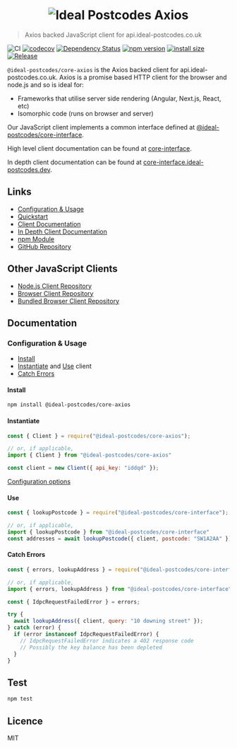 <h1 align="center">
  <img src="https://img.ideal-postcodes.co.uk/Ideal%20Postcodes%20Axios%20Logo@3x.png" alt="Ideal Postcodes Axios">
</h1>

> Axios backed JavaScript client for api.ideal-postcodes.co.uk

![CI](https://github.com/ideal-postcodes/core-axios/workflows/CI/badge.svg)
[![codecov](https://codecov.io/gh/ideal-postcodes/core-axios/branch/master/graph/badge.svg)](https://codecov.io/gh/ideal-postcodes/core-axios)
[![Dependency Status](https://david-dm.org/ideal-postcodes/core-axios.svg)](https://david-dm.org/ideal-postcodes/core-axios)
[![npm version](https://badge.fury.io/js/%40ideal-postcodes%2Fcore-axios.svg)](https://www.npmjs.com/package/@ideal-postcodes/core-axios)
[![install size](https://packagephobia.now.sh/badge?p=@ideal-postcodes/core-axios)](https://packagephobia.now.sh/result?p=@ideal-postcodes/core-axios)
[![Release](https://github.com/ideal-postcodes/core-axios/workflows/Release/badge.svg)](https://github.com/ideal-postcodes/core-axios/actions)

`@ideal-postcodes/core-axios` is the Axios backed client for api.ideal-postcodes.co.uk. Axios is a promise based HTTP client for the browser and node.js and so is ideal for:

- Frameworks that utilise server side rendering (Angular, Next.js, React, etc)
- Isomorphic code (runs on browser and server)

Our JavaScript client implements a common interface defined at [@ideal-postcodes/core-interface](https://github.com/ideal-postcodes/core-interface).

High level client documentation can be found at [core-interface](https://github.com/ideal-postcodes/core-interface/blob/master/README.md).

In depth client documentation can be found at [core-interface.ideal-postcodes.dev](https://core-interface.ideal-postcodes.dev).

## Links

- [Configuration & Usage](#configuration--usage)
- [Quickstart](#quickstart)
- [Client Documentation](https://github.com/ideal-postcodes/core-interface/blob/master/README.md)
- [In Depth Client Documentation](https://core-interface.ideal-postcodes.dev/#documentation)
- [npm Module](https://www.npmjs.com/package/@ideal-postcodes/core-axios)
- [GitHub Repository](https://github.com/ideal-postcodes/core-axios)

## Other JavaScript Clients

- [Node.js Client Repository](https://github.com/ideal-postcodes/core-node)
- [Browser Client Repository](https://github.com/ideal-postcodes/core-browser)
- [Bundled Browser Client Repository](https://github.com/ideal-postcodes/core-browser-bundled)

## Documentation

### Configuration & Usage

- [Install](#install)
- [Instantiate](#instantiate) and [Use](#use) client
- [Catch Errors](#catch-errors)

#### Install

```bash
npm install @ideal-postcodes/core-axios
```

#### Instantiate

```javascript
const { Client } = require("@ideal-postcodes/core-axios");

// or, if applicable,
import { Client } from "@ideal-postcodes/core-axios"

const client = new Client({ api_key: "iddqd" });
```

[Configuration options](https://core-interface.ideal-postcodes.dev/interfaces/config.html)

#### Use

```javascript
const { lookupPostcode } = require("@ideal-postcodes/core-interface");

// or, if applicable,
import { lookupPostcode } from "@ideal-postcodes/core-interface"
const addresses = await lookupPostcode({ client, postcode: "SW1A2AA" });
```

#### Catch Errors

```javascript
const { errors, lookupAddress } = require("@ideal-postcodes/core-interface");

// or, if applicable,
import { errors, lookupAddress } from "@ideal-postcodes/core-interface"

const { IdpcRequestFailedError } = errors;

try {
  await lookupAddress({ client, query: "10 downing street" });
} catch (error) {
  if (error instanceof IdpcRequestFailedError) {
    // IdpcRequestFailedError indicates a 402 response code
    // Possibly the key balance has been depleted
  }
}
```

## Test

```bash
npm test
```

## Licence

MIT
